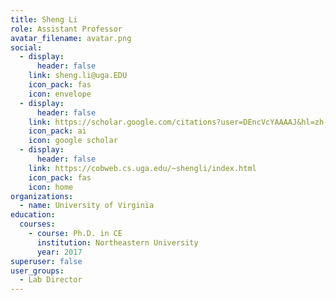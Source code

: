 ```yaml
---
title: Sheng Li
role: Assistant Professor
avatar_filename: avatar.png
social:
  - display:
      header: false
    link: sheng.li@uga.EDU
    icon_pack: fas
    icon: envelope
  - display:
      header: false
    link: https://scholar.google.com/citations?user=DEncVcYAAAAJ&hl=zh-CN
    icon_pack: ai
    icon: google scholar
  - display:
      header: false
    link: https://cobweb.cs.uga.edu/~shengli/index.html
    icon_pack: fas
    icon: home
organizations:
  - name: University of Virginia
education:
  courses:
    - course: Ph.D. in CE
      institution: Northeastern University
      year: 2017
superuser: false
user_groups:
  - Lab Director
---
```

